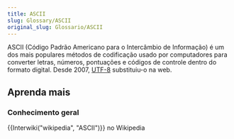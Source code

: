 ```yaml
---
title: ASCII
slug: Glossary/ASCII
original_slug: Glossario/ASCII
---
```

ASCII (Código Padrão Americano para o Intercâmbio de Informação) é um dos mais populares métodos de codificação usado por computadores para converter letras, números, pontuações e códigos de controle dentro do formato digital. Desde 2007, [UTF-8](/pt-BR/docs/Glossario/UTF-8) substituiu-o na web.

## Aprenda mais

### Conhecimento geral

{{Interwiki("wikipedia", "ASCII")}} no Wikipedia
